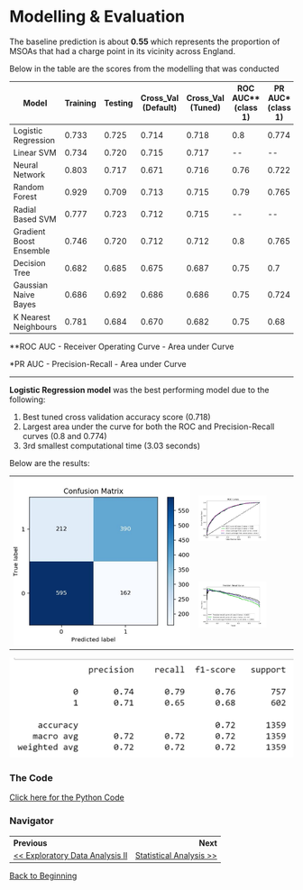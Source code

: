 # Modelling & Evaluation

The baseline prediction is about **0.55** which represents the proportion of MSOAs that had a charge point in its vicinity across England.

Below in the table are the scores from the modelling that was conducted

| Model                   | Training | Testing | Cross_Val (Default) | Cross_Val (Tuned) | ROC AUC** (class 1) | PR  AUC* (class 1) | Computational Time (s) |
| ----------------------- | -------- | ------- | ------------------- | ----------------- | ------------------- | ------------------ | ---------------------- |
| Logistic Regression     | 0.733    | 0.725   | 0.714               | 0.718             | 0.8                 | 0.774              | 3.03                   |
| Linear SVM              | 0.734    | 0.720   | 0.715               | 0.717             | --                  | --                 | 9.17                   |
| Neural Network          | 0.803    | 0.717   | 0.671               | 0.716             | 0.76                | 0.722              | 24.4                   |
| Random Forest           | 0.929    | 0.709   | 0.713               | 0.715             | 0.79                | 0.765              | 60.75                  |
| Radial Based SVM        | 0.777    | 0.723   | 0.712               | 0.715             | --                  | --                 | 25.3                   |
| Gradient Boost Ensemble | 0.746    | 0.720   | 0.712               | 0.712             | 0.8                 | 0.765              | 44.7                   |
| Decision Tree           | 0.682    | 0.685   | 0.675               | 0.687             | 0.75                | 0.7                | 0.556                  |
| Gaussian Naive Bayes    | 0.686    | 0.692   | 0.686               | 0.686             | 0.75                | 0.724              | 0.224                  |
| K Nearest Neighbours    | 0.781    | 0.684   | 0.670               | 0.682             | 0.75                | 0.68               | 17.7                   |

\**ROC AUC - Receiver Operating Curve - Area under Curve

\*PR AUC - Precision-Recall - Area under Curve

____

**Logistic Regression model** was the best performing model due to the following:

1. Best tuned cross validation accuracy score (0.718)
2. Largest area under the curve for both the ROC and Precision-Recall curves (0.8 and 0.774)
3. 3rd smallest computational time (3.03 seconds)



Below are the results:

<table>
    <col width="65%">
  	<col width="35%">
    <tr>
        <td rowspan="2"><img src="../reports/figures/modelling/logistic_regression_confusion_matrix_altered.jpg"></td>
        <td><img src="../reports/figures/modelling/logistic_regression_roc_curves.jpg" width="75%"></td>
    </tr>
    <tr>
        <td><img src="../reports/figures/modelling/logistic_regression_pr_curves.jpg" width="75%"></td>
    </tr>
</table>



![](../reports/figures/modelling/logistic_regression_classification_report.png)





### The Code

[Click here for the Python Code](/notebooks/3.0-ced-modelling.ipynb)

### Navigator

<table>
    <th align='left'>Previous</th>
    <th align='right'>Next</th>
    <tr>
    	<td align='left'><a href="eda2.md"><< Exploratory Data Analysis II</a></td>
    	<td align='right'><a href="analysis.md">Statistical Analysis >></a></td>
    </tr>
</table>

[Back to Beginning](https://github.com/cdenbowjr/ev_chargepoint_prediction#predicting-electric-vehicle-charge-points-locations-in-britain)
